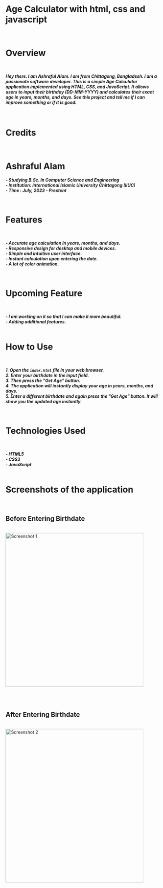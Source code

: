 <br> <br> 


# Age Calculator with html, css and javascript

<br>  

# Overview
<br>

***Hey there. I am Ashraful Alam. I am from Chittagong, Bangladesh. I am a passionate software developer. This is a simple Age Calculator application implemented using HTML, CSS, and JavaScript. It allows users to input their birthday (DD-MM-YYYY) and calculates their exact age in years, months, and days. See this project and tell me if I can improve something or if it is good.*** <br> <br> <br> 

# Credits
<br> 

# Ashraful Alam
***- Studying B.Sc. in Computer Science and Engineering***  
***- Institution: International Islamic University Chittagong (IIUC)***  
***- Time : July, 2023 - Prestent***  

<br>

# Features
<br>

***- Accurate age calculation in years, months, and days.***  
***- Responsive design for desktop and mobile devices.***  
***- Simple and intuitive user interface.***  
***- Instant calculation upon entering the date.***  
***- A lot of color animation.***  

<br>

# Upcoming Feature
<br> 

***- I am working on it so that I can make it more beautiful.***  
***- Adding additional features.***  
<br>

# How to Use
<br> 

***1. Open the `index.html` file in your web browser.***  
***2. Enter your birthdate in the input field.***  
***3. Then press the "Get Age" button.***  
***4. The application will instantly display your age in years, months, and days.***  
***5. Enter a different birthdate and again press the "Get Age" button. It will show you the updated age instantly.***  

<br>

# Technologies Used
<br> 

***- HTML5***  
***- CSS3***  
***- JavaScript***  
<br>

# Screenshots of the application
<br> 

## Before Entering Birthdate

<br> 

<img src="https://github.com/ashrafulalam005/Age-calculator-with-html-css-javascript/blob/main/Necessary%20img/before%20age%20input.png" alt="Screenshot 1" height="500" width="450">

<br> <br> 
## After Entering Birthdate

<br>

<img src="https://github.com/ashrafulalam005/Age-calculator-with-html-css-javascript/blob/main/Necessary%20img/after%20age%20input.png" alt="Screenshot 2" height="500" width="450">

<br> <br> 
